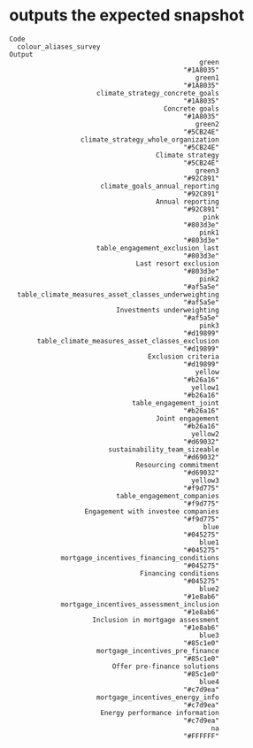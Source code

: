 # outputs the expected snapshot

    Code
      colour_aliases_survey
    Output
                                                    green 
                                                "#1A8035" 
                                                   green1 
                                                "#1A8035" 
                          climate_strategy_concrete_goals 
                                                "#1A8035" 
                                           Concrete goals 
                                                "#1A8035" 
                                                   green2 
                                                "#5CB24E" 
                      climate_strategy_whole_organization 
                                                "#5CB24E" 
                                         Climate strategy 
                                                "#5CB24E" 
                                                   green3 
                                                "#92C891" 
                           climate_goals_annual_reporting 
                                                "#92C891" 
                                         Annual reporting 
                                                "#92C891" 
                                                     pink 
                                                "#803d3e" 
                                                    pink1 
                                                "#803d3e" 
                          table_engagement_exclusion_last 
                                                "#803d3e" 
                                    Last resort exclusion 
                                                "#803d3e" 
                                                    pink2 
                                                "#af5a5e" 
      table_climate_measures_asset_classes_underweighting 
                                                "#af5a5e" 
                               Investments underweighting 
                                                "#af5a5e" 
                                                    pink3 
                                                "#d19899" 
           table_climate_measures_asset_classes_exclusion 
                                                "#d19899" 
                                       Exclusion criteria 
                                                "#d19899" 
                                                   yellow 
                                                "#b26a16" 
                                                  yellow1 
                                                "#b26a16" 
                                   table_engagement_joint 
                                                "#b26a16" 
                                         Joint engagement 
                                                "#b26a16" 
                                                  yellow2 
                                                "#d69032" 
                             sustainability_team_sizeable 
                                                "#d69032" 
                                    Resourcing commitment 
                                                "#d69032" 
                                                  yellow3 
                                                "#f9d775" 
                               table_engagement_companies 
                                                "#f9d775" 
                       Engagement with investee companies 
                                                "#f9d775" 
                                                     blue 
                                                "#045275" 
                                                    blue1 
                                                "#045275" 
                 mortgage_incentives_financing_conditions 
                                                "#045275" 
                                     Financing conditions 
                                                "#045275" 
                                                    blue2 
                                                "#1e8ab6" 
                 mortgage_incentives_assessment_inclusion 
                                                "#1e8ab6" 
                         Inclusion in mortgage assessment 
                                                "#1e8ab6" 
                                                    blue3 
                                                "#85c1e0" 
                          mortgage_incentives_pre_finance 
                                                "#85c1e0" 
                              Offer pre-finance solutions 
                                                "#85c1e0" 
                                                    blue4 
                                                "#c7d9ea" 
                          mortgage_incentives_energy_info 
                                                "#c7d9ea" 
                           Energy performance information 
                                                "#c7d9ea" 
                                                       na 
                                                "#FFFFFF" 

